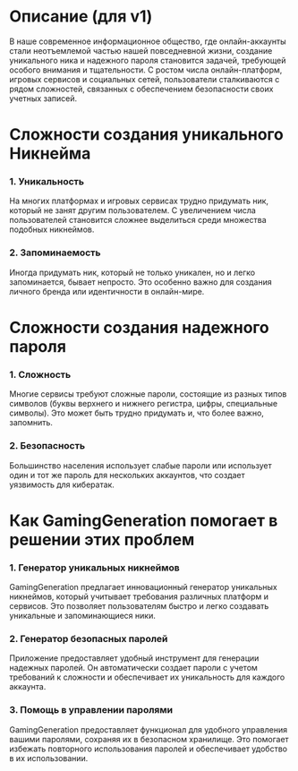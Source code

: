 # Описание (для v1)

В наше современное информационное общество,
где онлайн-аккаунты стали неотъемлемой частью нашей повседневной жизни,
создание уникального ника и надежного пароля становится задачей,
требующей особого внимания и тщательности. С ростом числа онлайн-платформ,
игровых сервисов и социальных сетей, пользователи сталкиваются с рядом сложностей,
связанных с обеспечением безопасности своих учетных записей.

# Сложности создания уникального Никнейма

### 1. Уникальность
На многих платформах и игровых сервисах трудно придумать ник, который не занят другим пользователем. С увеличением числа пользователей становится сложнее выделиться среди множества подобных никнеймов.

### 2. Запоминаемость
Иногда придумать ник, который не только уникален, но и легко запоминается, бывает непросто. Это особенно важно для создания личного бренда или идентичности в онлайн-мире.

# Сложности создания надежного пароля

### 1. Сложность
Многие сервисы требуют сложные пароли, состоящие из разных типов символов (буквы верхнего и нижнего регистра, цифры, специальные символы). Это может быть трудно придумать и, что более важно, запомнить.

### 2. Безопасность
Большинство населения использует слабые пароли или использует один и тот же пароль для нескольких аккаунтов, что создает уязвимость для кибератак.

# Как GamingGeneration помогает в решении этих проблем

### 1. Генератор уникальных никнеймов
GamingGeneration предлагает инновационный генератор уникальных никнеймов, который учитывает требования различных платформ и сервисов. Это позволяет пользователям быстро и легко создавать уникальные и запоминающиеся ники.

### 2. Генератор безопасных паролей
Приложение предоставляет удобный инструмент для генерации надежных паролей. Он автоматически создает пароли с учетом требований к сложности и обеспечивает их уникальность для каждого аккаунта.

### 3. Помощь в управлении паролями
GamingGeneration предоставляет функционал для удобного управления вашими паролями, сохраняя их в безопасном хранилище. Это помогает избежать повторного использования паролей и обеспечивает удобство в их использовании.


